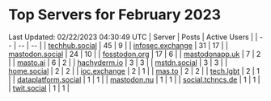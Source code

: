 # Top Servers for February 2023
Last Updated: 02/22/2023 04:30:49 UTC
| Server | Posts | Active Users |
| -- | -- | -- |
| [techhub.social](https://techhub.social/tags/PowerShell) | 45 | 9 |
| [infosec.exchange](https://infosec.exchange/tags/PowerShell) | 31 | 17 |
| [mastodon.social](https://mastodon.social/tags/PowerShell) | 24 | 10 |
| [fosstodon.org](https://fosstodon.org/tags/PowerShell) | 17 | 6 |
| [mastodonapp.uk](https://mastodonapp.uk/tags/PowerShell) | 7 | 2 |
| [masto.ai](https://masto.ai/tags/PowerShell) | 6 | 2 |
| [hachyderm.io](https://hachyderm.io/tags/PowerShell) | 3 | 3 |
| [mstdn.social](https://mstdn.social/tags/PowerShell) | 3 | 3 |
| [home.social](https://home.social/tags/PowerShell) | 2 | 2 |
| [ioc.exchange](https://ioc.exchange/tags/PowerShell) | 2 | 1 |
| [mas.to](https://mas.to/tags/PowerShell) | 2 | 2 |
| [tech.lgbt](https://tech.lgbt/tags/PowerShell) | 2 | 1 |
| [dataplatform.social](https://dataplatform.social/tags/PowerShell) | 1 | 1 |
| [mastodon.nu](https://mastodon.nu/tags/PowerShell) | 1 | 1 |
| [social.tchncs.de](https://social.tchncs.de/tags/PowerShell) | 1 | 1 |
| [twit.social](https://twit.social/tags/PowerShell) | 1 | 1 |
